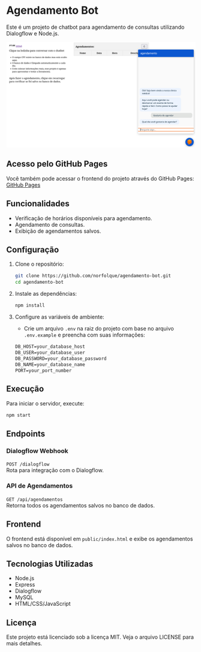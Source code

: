 # Agendamento Bot

Este é um projeto de chatbot para agendamento de consultas utilizando Dialogflow e Node.js.

![agendamento-bot](images/image.png)

## Acesso pelo GitHub Pages

Você também pode acessar o frontend do projeto através do GitHub Pages: [GitHub Pages]( https://norfolque.github.io/agendamento-bot/public/)

## Funcionalidades

- Verificação de horários disponíveis para agendamento.
- Agendamento de consultas.
- Exibição de agendamentos salvos.

## Configuração

1. Clone o repositório:
    ```sh
    git clone https://github.com/norfolque/agendamento-bot.git
    cd agendamento-bot
    ```

2. Instale as dependências:
    ```sh
    npm install
    ```

3. Configure as variáveis de ambiente:
    - Crie um arquivo `.env` na raiz do projeto com base no arquivo `.env.example` e preencha com suas informações:
    ```env
    DB_HOST=your_database_host
    DB_USER=your_database_user
    DB_PASSWORD=your_database_password
    DB_NAME=your_database_name
    PORT=your_port_number
    ```

## Execução

Para iniciar o servidor, execute:
```sh
npm start
```

## Endpoints

### Dialogflow Webhook

`POST /dialogflow`  
Rota para integração com o Dialogflow.

### API de Agendamentos

`GET /api/agendamentos`  
Retorna todos os agendamentos salvos no banco de dados.

## Frontend

O frontend está disponível em `public/index.html` e exibe os agendamentos salvos no banco de dados.

## Tecnologias Utilizadas

- Node.js
- Express
- Dialogflow
- MySQL
- HTML/CSS/JavaScript

## Licença

Este projeto está licenciado sob a licença MIT. Veja o arquivo LICENSE para mais detalhes.